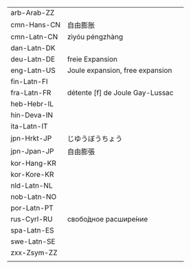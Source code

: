 | | | |
|-|-|-|
| arb-Arab-ZZ |  |  |
| cmn-Hans-CN | 自由膨胀 |  |
| cmn-Latn-CN | zìyóu péngzhàng |  |
| dan-Latn-DK |  |  |
| deu-Latn-DE | freie Expansion |  |
| eng-Latn-US | Joule expansion, free expansion |  |
| fin-Latn-FI |  |  |
| fra-Latn-FR | détente [f] de Joule Gay-Lussac |  |
| heb-Hebr-IL |  |  |
| hin-Deva-IN |  |  |
| ita-Latn-IT |  |  |
| jpn-Hrkt-JP | じゆうぼうちょう |  |
| jpn-Jpan-JP | 自由膨張 |  |
| kor-Hang-KR |  |  |
| kor-Kore-KR |  |  |
| nld-Latn-NL |  |  |
| nob-Latn-NO |  |  |
| por-Latn-PT |  |  |
| rus-Cyrl-RU | свобо́дное расшире́ние |  |
| spa-Latn-ES |  |  |
| swe-Latn-SE |  |  |
| zxx-Zsym-ZZ |  |  |
|  |  |  |
